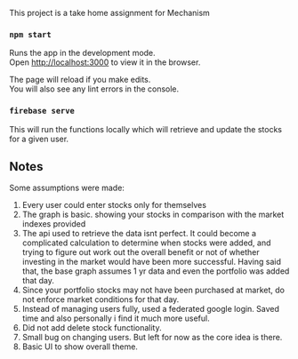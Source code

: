 This project is a take home assignment for Mechanism 

### `npm start`

Runs the app in the development mode.<br />
Open [http://localhost:3000](http://localhost:3000) to view it in the browser.

The page will reload if you make edits.<br />
You will also see any lint errors in the console.

### `firebase serve`
This will run the functions locally which will retrieve and update the stocks for a given user.

## Notes

Some assumptions were made:

1.  Every user could enter stocks only for themselves
2.  The graph is basic.  showing your stocks in comparison with the market indexes provided
3.  The api used to retrieve the data isnt perfect.  It could become a complicated calculation to determine when stocks were added, and trying to figure out work out the overall benefit or not of whether investing in the market would have been more successful.  Having said that, the base graph assumes 1 yr data and even the portfolio was added that day.
4.  Since your portfolio stocks may not have been purchased at market, do not enforce market conditions for that day.
5.  Instead of managing users fully, used a federated google login.  Saved time and also personally i find it much more useful.
6.  Did not add delete stock functionality.
7.  Small bug on changing users.  But left for now as the core idea is there.
8.  Basic UI to show overall theme.

